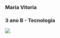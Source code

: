 ### **Maria Vitoria**
### 3 ano B - Tecnologia
![](https://github.com/mavi345/mavi345/assets/170113196/c5ad5a02-9bd5-422d-9242-831163f5ff56)


<!--
**mavi345/mavi345** is a ✨ _special_ ✨ repository because its `README.md` (this file) appears on your GitHub profile.

Here are some ideas to get you started:

- 🔭 I’m currently working on ...
- 🌱 I’m currently learning ...
- 👯 I’m looking to collaborate on ...
- 🤔 I’m looking for help with ...
- 💬 Ask me about ...
- 📫 How to reach me: ...
- 😄 Pronouns: ...
- ⚡ Fun fact: ...
-->

